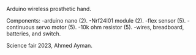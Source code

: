 Arduino wireless prosthetic hand.

Components:
-arduino nano (2).
-Nrf24l01 module (2).
-flex sensor (5).
-continuous servo motor (5).
-10k ohm resistor (5).
-wires, breadboard, batteries, and switch.



Science fair 2023, Ahmed Ayman.

